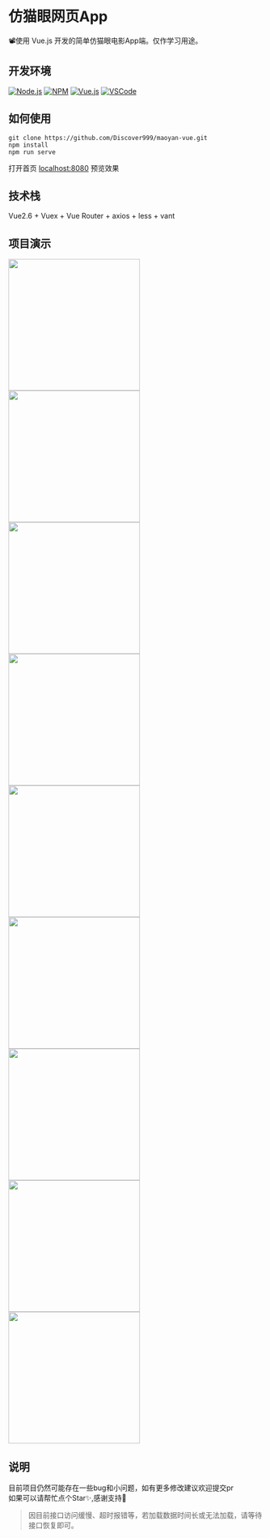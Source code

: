 # 仿猫眼网页App

📽使用 Vue.js 开发的简单仿猫眼电影App端。仅作学习用途。

## 开发环境

  [![Node.js](https://img.shields.io/badge/-Node.js-339933?style=plastic&logo=Node.js)](https://nodejs.org/zh-cn/)
  [![NPM](https://img.shields.io/badge/-NPM-CB3837?style=plastic&logo=npm)](https://www.npmjs.com/package/npm)
  [![Vue.js](https://img.shields.io/badge/-Vue.js-4FC08D?style=plastic&logo=vue.js)](https://v2.cn.vuejs.org/)
  [![VSCode](https://img.shields.io/badge/-VSCode-007ACC?style=plastic&logo=visual-studio-code)](https://code.visualstudio.com/)

## 如何使用

    git clone https://github.com/Discover999/maoyan-vue.git
    npm install
    npm run serve
打开首页 [localhost:8080](http://localhost:8080/) 预览效果

## 技术栈

Vue2.6 + Vuex + Vue Router + axios + less + vant

## 项目演示

<img src="src/Screenshot/m1.png" width="260px">
<img src="src/Screenshot/m2.png" width="260px">
<img src="src/Screenshot/m3.png" width="260px">
<img src="src/Screenshot/m4.png" width="260px">
<img src="src/Screenshot/m5.png" width="260px">
<img src="src/Screenshot/m6.png" width="260px">
<img src="src/Screenshot/m7.png" width="260px">
<img src="src/Screenshot/m8.png" width="260px">
<img src="src/Screenshot/m9.png" width="260px">

## 说明

目前项目仍然可能存在一些bug和小问题，如有更多修改建议欢迎提交pr  
如果可以请帮忙点个Star✨,感谢支持💖

> 因目前接口访问缓慢、超时报错等，若加载数据时间长或无法加载，请等待接口恢复即可。
